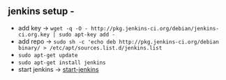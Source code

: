 ## jenkins setup -
* add key -> ```wget -q -O - http://pkg.jenkins-ci.org/debian/jenkins-ci.org.key | sudo apt-key add -```
* add repo -> ```sudo sh -c 'echo deb http://pkg.jenkins-ci.org/debian binary/ > /etc/apt/sources.list.d/jenkins.list```
* ```sudo apt-get update```
* ```sudo apt-get install jenkins```
* start jenkins -> [start-jenkins](http://localhost:8080)
